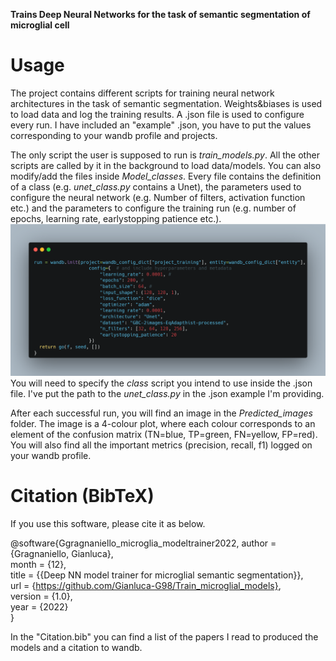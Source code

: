 **Trains Deep Neural Networks for the task of semantic segmentation of microglial cell**

# Usage
The project contains different scripts for training neural network architectures in the task of semantic segmentation. Weights&biases is used to load data and log the training results. A .json file is used to configure every run. I have included an "example" .json, you have to put the values corresponding to your wandb profile and projects. 

The only script the user is supposed to run is *train_models.py*. All the other scripts are called by it in the background to load data/models. You can also modify/add the files inside *Model_classes*. Every file contains the definition of a class (e.g. *unet_class.py* contains a Unet), the parameters used to configure the neural network (e.g. Number of filters, activation function etc.) and the parameters to configure the training run (e.g. number of epochs, learning rate, earlystopping patience etc.). 
![Wandb config](.github/Wandb_config_run.png)
You will need to specify the *class* script you intend to use inside the .json file. I've put the path to the *unet_class.py* in the .json example I'm providing.

After each successful run, you will find an image in the *Predicted_images* folder. The image is a 4-colour plot, where each colour corresponds to an element of the confusion matrix (TN=blue, TP=green, FN=yellow, FP=red). You will also find all the important metrics (precision, recall, f1) logged on your wandb profile. 

# Citation (BibTeX)
If you use this software, please cite it as below.

@software{Ggragnaniello_microglia_modeltrainer2022,
  author = {Gragnaniello, Gianluca},  
  month = {12},  
  title = {{Deep NN model trainer for microglial semantic segmentation}},  
  url = {https://github.com/Gianluca-G98/Train_microglial_models},  
  version = {1.0},  
  year = {2022}  
}

In the "Citation.bib" you can find a list of the papers I read to produced the models and a citation to wandb.